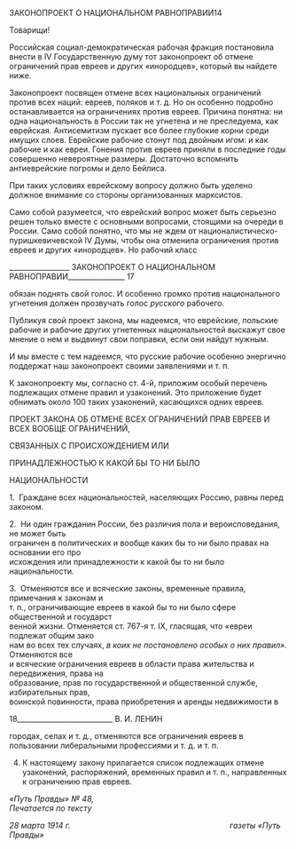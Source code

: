 ЗАКОНОПРОЕКТ О НАЦИОНАЛЬНОМ РАВНОПРАВИИ14

Товарищи!

Российская социал-демократическая рабочая фракция постановила внести в IV Го­сударственную думу тот законопроект об отмене ограничений прав евреев и других «инородцев», который вы найдете ниже.

Законопроект посвящен отмене всех национальных ограничений против всех наций: евреев, поляков и т. д. Но он особенно подробно останавливается на ограничениях про­тив евреев. Причина понятна: ни одна национальность в России так не угнетена и не преследуема, как еврейская. Антисемитизм пускает все более глубокие корни среди имущих слоев. Еврейские рабочие стонут под двойным игом: и как рабочие и как ев­реи. Гонения против евреев приняли в последние годы совершенно невероятные разме­ры. Достаточно вспомнить антиеврейские погромы и дело Бейлиса.

При таких условиях еврейскому вопросу должно быть уделено должное внимание со стороны организованных марксистов.

Само собой разумеется, что еврейский вопрос может быть серьезно решен только вместе с основными вопросами, стоящими на очереди в России. Само собой понятно, что мы не ждем от националистическо-пуришкевичевской IV Думы, чтобы она отмени­ла ограничения против евреев и других «инородцев». Но рабочий класс

  

_________________ ЗАКОНОПРОЕКТ О НАЦИОНАЛЬНОМ РАВНОПРАВИИ________________ 17

обязан поднять свой голос. И особенно громко против национального угнетения дол­жен прозвучать голос _русского_ рабочего.

Публикуя свой проект закона, мы надеемся, что еврейские, польские рабочие и ра­бочие других угнетенных национальностей выскажут свое мнение о нем и выдвинут свои поправки, если они найдут нужным.

И мы вместе с тем надеемся, что русские рабочие особенно энергично поддержат наш законопроект своими заявлениями и т. п.

К законопроекту мы, согласно ст. 4-й, приложим особый перечень подлежащих от­мене правил и узаконений. Это приложение будет обнимать около 100 таких узаконе­ний, касающихся одних евреев.

ПРОЕКТ ЗАКОНА ОБ ОТМЕНЕ ВСЕХ ОГРАНИЧЕНИЙ ПРАВ ЕВРЕЕВ И ВСЕХ ВООБЩЕ ОГРАНИЧЕНИЙ,

СВЯЗАННЫХ С ПРОИСХОЖДЕНИЕМ ИЛИ

ПРИНАДЛЕЖНОСТЬЮ К КАКОЙ БЫ ТО НИ БЫЛО

НАЦИОНАЛЬНОСТИ

1.  Граждане всех национальностей, населяющих Россию, равны перед законом.

2.  Ни один гражданин России, без различия пола и вероисповедания, не может быть  
ограничен в политических и вообще каких бы то ни было правах на основании его про­  
исхождения или принадлежности к какой бы то ни было национальности.

3.  Отменяются все и всяческие законы, временные правила, примечания к законам и  
т. п., ограничивающие евреев в какой бы то ни было сфере общественной и государст­  
венной жизни. Отменяется ст. 767-я т. IX, гласящая, что «евреи подлежат общим зако­  
нам во всех тех случаях, _в коих не постановлено особых о них правил»._ Отменяются все  
и всяческие ограничения евреев в области права жительства и передвижения, права на  
образование, прав по государственной и общественной службе, избирательных прав,  
воинской повинности, права приобретения и аренды недвижимости в

  

18___________________________ В. И. ЛЕНИН

городах, селах и т. д., отменяются все ограничения евреев в пользовании либеральными профессиями и т. д. и т. п.

4. К настоящему закону прилагается список подлежащих отмене узаконений, распо­ряжений, временных правил и т. п., направленных к ограничению прав евреев.

_«Путь Правды» № 48,                                                                     Печатается по тексту_

_28 марта 1914 г.                                                                         газеты «Путь Правды»_